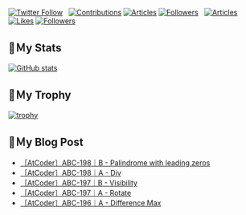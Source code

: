 [![Twitter Follow](https://img.shields.io/twitter/follow/hyperdb?label=twitter&logo=twitter&style=plastic)](https://twitter.com/hyperdb)
&nbsp;
[![Contributions](https://badgen.org/img/qiita/hyperdb/contributions?style=plastic)](https://qiita.com/hyperdb)
[![Articles](https://badgen.org/img/qiita/hyperdb/articles?style=plastic)](https://qiita.com/hyperdb)
[![Followers](https://badgen.org/img/qiita/hyperdb/followers?style=plastic)](https://qiita.com/hyperdb)
&nbsp;
[![Articles](https://badgen.org/img/zenn/hyperdb/articles)](https://zenn.dev/hyperdb)
[![Likes](https://badgen.org/img/zenn/hyperdb/likes?style=plastic)](https://zenn.dev/hyperdb)
[![Followers](https://badgen.org/img/zenn/hyperdb/followers?style=plastic)](https://zenn.dev/hyperdb)

## 🔖Ｍy Stats

[![GitHub stats](https://github-readme-stats-eight-theta.vercel.app/api?username=hyperdb&theme=radical&count_private=true&show_icons=true)](https://github.com/anuraghazra/github-readme-stats)

## 🔖Ｍy Trophy

[![trophy](https://github-profile-trophy.vercel.app/?username=hyperdb&theme=onedark)](https://github.com/ryo-ma/github-profile-trophy)

## 🔖Ｍy Blog Post

<!-- BLOG-POST-LIST:START -->
- [［AtCoder］ABC-198｜B - Palindrome with leading zeros](https://zenn.dev/hyperdb/articles/b41102c1a521eb)
- [［AtCoder］ABC-198｜A - Div](https://zenn.dev/hyperdb/articles/9a276d057874ff)
- [［AtCoder］ABC-197｜B - Visibility](https://zenn.dev/hyperdb/articles/eb4d57078ee0f1)
- [［AtCoder］ABC-197｜A - Rotate](https://zenn.dev/hyperdb/articles/d396b92b5bd174)
- [［AtCoder］ABC-196｜A - Difference Max](https://zenn.dev/hyperdb/articles/83288d70f681d5)
<!-- BLOG-POST-LIST:END -->
